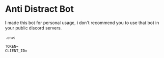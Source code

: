 # Anti Distract Bot

I made this bot for personal usage, i don't recommend you to use that bot in your public discord servers.

`.env`:

```
TOKEN=
CLIENT_ID=
```
